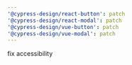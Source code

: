```yaml
---
'@cypress-design/react-button': patch
'@cypress-design/react-modal': patch
'@cypress-design/vue-button': patch
'@cypress-design/vue-modal': patch
---
```


fix accessibility
